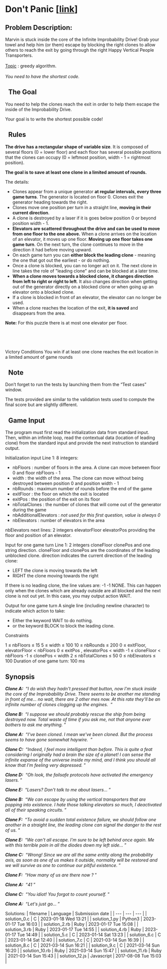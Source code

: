 # Don't Panic \[[link](https://www.codingame.com/multiplayer/codegolf/don%27t-panic)\]
## Problem Description:
Marvin is stuck inside the core of the Infinite Improbability Drive! Grab your towel and help him (or them) escape by blocking the right clones to allow others to reach the exit by going through the right Happy Vertical People Transporters.
<br>
<br>
<u>Topic</u> : greedy algorithm.<br>
<br>
<i>You need to have the shortest code.</i>
 


  The Goal
----------


You need to help the clones reach the exit in order to help them escape the inside of the Improbability Drive.  

  

Your goal is to write the shortest possible code!



  Rules
-------



**The drive has a rectangular shape of variable size**. It is composed of several floors (0 = lower floor) and each floor has several possible positions that the clones can occupy (0 = leftmost position, width - 1 = rightmost position).  

  

**The goal is to save at least one clone in a limited amount of rounds.**  

  

The details:
* Clones appear from a unique generator **at regular intervals, every three game turns**. The generator is located on floor 0. Clones exit the generator heading towards the right.
* Clones move one position per turn in a straight line, **moving in their current direction**.
* A clone is destroyed by a laser if it is goes below position 0 or beyond position width - 1.
* **Elevators are scattered throughout the drive and can be used to move from one floor to the one above.** When a clone arrives on the location of an elevator, it moves up one floor. **Moving up one floor takes one game turn**. On the next turn, the clone continues to move in the direction it had before moving upward.
* On each game turn you can **either block the leading clone** - meaning the one that got out the earliest - or do nothing.
* Once a clone is blocked, you can no longer act on it. The next clone in line takes the role of "leading clone" and can be blocked at a later time.
* **When a clone moves towards a blocked clone, it changes direction from left to right or right to left**. It also changes direction when getting out of the generator directly on a blocked clone or when going up an elevator onto a blocked clone.
* If a clone is blocked in front of an elevator, the elevator can no longer be used.
* When a clone reaches the location of the exit, **it is saved**  and disappears from the area.


**Note:** For this puzzle there is at most one elevator per floor.  

 


 

Victory Conditions
You win if at least one clone reaches the exit location in a limited amount of game rounds






  Note
------


Don’t forget to run the tests by launching them from the “Test cases” window.  

  

The tests provided are similar to the validation tests used to compute the final score but are slightly different.



  Game Input
------------




The program must first read the initialization data from standard input. Then, within an infinite loop, read the contextual data (location of leading clone) from the standard input and provide the next instruction to standard output.



Initialization input
Line 1: 8 integers:

* nbFloors : number of floors in the area. A clone can move between floor 0 and floor nbFloors - 1
* width : the width of the area. The clone can move without being destroyed between position 0 and position width - 1
* nbRounds : maximum number of rounds before the end of the game
* exitFloor : the floor on which the exit is located
* exitPos : the position of the exit on its floor
* nbTotalClones : the number of clones that will come out of the generator during the game
* nbAdditionalElevators : *not used for this first question, value is always 0*
* nbElevators : number of elevators in the area


nbElevators next lines:  2 integers elevatorFloor elevatorPos providing the floor and position of an elevator.



Input for one game turn
Line 1: 2 integers cloneFloor clonePos and one string direction. cloneFloor and clonePos are the coordinates of the leading unblocked clone. direction indicates the current direction of the leading clone:

* LEFT the clone is moving towards the left
* RIGHT the clone moving towards the right


If there is no leading clone, the line values are: -1 -1 NONE. This can happen only when the clones which are already outside are all blocked and the next clone is not out yet. In this case, you may output action WAIT.



Output for one game turn
A single line (including newline character) to indicate which action to take:

* Either the keyword WAIT to do nothing.
* or the keyword BLOCK to block the leading clone.






Constraints

1 ≤ nbFloors ≤ 15
5 ≤ width ≤ 100
10 ≤ nbRounds ≤ 200
0 ≤ exitFloor, elevatorFloor < nbFloors
0 ≤ exitPos , elevatorPos < width
-1 ≤ cloneFloor < nbFloors
-1 ≤ clonePos < width
2 ≤ nbTotalClones ≤ 50
0 ≤ nbElevators ≤ 100
Duration of one game turn: 100 ms







Synopsis
--------



***Clone A:***  “*I do wish they hadn't pressed that button, now I'm stuck inside the core of the Improbability Drive. There seems to be another me standing in front of me... no wait, there are 2 other mes now. At this rate they'll be an infinite number of clones clogging up the engines.*  ”


***Clone B:***  “*I suppose we should probably rescue the ship from being destroyed now. Total waste of time if you ask me, not that anyone ever bothers to ask me anything.* ”


***Clone A:***  “*I've been cloned. I mean we've been cloned. But the process seems to have gone somewhat haywire.*  ”


***Clone C:***  “*Indeed, I feel more intelligent than before. This is quite a feat considering I originally had a brain the size of a planet! I can sense the infinite expanse of the universe inside my mind, and I think you should all know that I'm feeling very depressed.* ”


***Clone D:***  “*Oh look, the failsafe protocols have activated the emergency lasers.* ”


***Clone E:***  “*Lasers? Don't talk to me about lasers...* ”


***Clone B:***  “*We can escape by using the vertical transporters that are popping into existence. I hate those talking elevators so much, I deactivated all of their speaking circuits.* ”


***Clone F:***  “*To avoid a sudden total existence failure, we should follow one another in a straight line, the leading clone can signal the danger to the rest of us.* ”


***Clone E:***  “*We can't all escape. I'm sure to be left behind once again. Me with this terrible pain in all the diodes down my left side...* ”


***Clone C:***  “*Wrong! Since we are all the same entity along the probability axis, as soon as one of us makes it outside, normality will be restored and we will survive as one to continue our pitiful existence.* ”


***Clone F:***  “*How many of us are there now ?* ”


***Clone A:***  “*41* ”


***Clone C:***  “*You idiot! You forgot to count yourself.* ”


***Clone A:***  “*Let's just go...* ”







Solutions:
| filename | Language | Submission date |
| --- | --- | --- |
| solution_0.c | C | 2023-01-18 Wed 13:21 |
| solution_1.py | Python3 | 2023-01-17 Tue 16:03 |
| solution_2.rb | Ruby | 2023-01-17 Tue 15:08 |
| solution_3.rb | Ruby | 2023-01-17 Tue 14:55 |
| solution_4.rb | Ruby | 2023-01-17 Tue 14:49 |
| solution_5.c | C | 2023-01-14 Sat 13:23 |
| solution_6.c | C | 2023-01-14 Sat 12:40 |
| solution_7.c | C | 2021-03-14 Sun 16:39 |
| solution_8.c | C | 2021-03-14 Sun 16:21 |
| solution_9.c | C | 2021-03-14 Sun 16:20 |
| solution_10.rb | Ruby | 2021-03-14 Sun 15:47 |
| solution_11.rb | Ruby | 2021-03-14 Sun 15:43 |
| solution_12.js | Javascript | 2017-08-08 Tue 15:03 |
